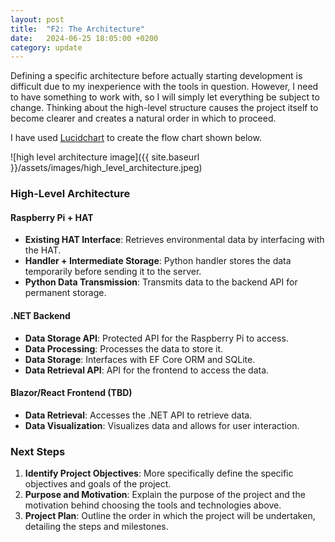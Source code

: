 ```yaml
---
layout: post
title:  "F2: The Architecture"
date:   2024-06-25 18:05:00 +0200
category: update
---
```


Defining a specific architecture before actually starting development is difficult due to my inexperience with the tools in question. However, I need to have something to work with, so I will simply let everything be subject to change. Thinking about the high-level structure causes the project itself to become clearer and creates a natural order in which to proceed.

I have used [Lucidchart](https://lucid.app) to create the flow chart shown below.

![high level architecture image]({{ site.baseurl }}/assets/images/high_level_architecture.jpeg)

### High-Level Architecture

#### **Raspberry Pi + HAT**
- **Existing HAT Interface**: Retrieves environmental data by interfacing with the HAT.
- **Handler + Intermediate Storage**: Python handler stores the data temporarily before sending it to the server.
- **Python Data Transmission**: Transmits data to the backend API for permanent storage.

#### **.NET Backend**
- **Data Storage API**: Protected API for the Raspberry Pi to access.
- **Data Processing**: Processes the data to store it.
- **Data Storage**: Interfaces with EF Core ORM and SQLite.
- **Data Retrieval API**: API for the frontend to access the data.

#### **Blazor/React Frontend (TBD)**
- **Data Retrieval**: Accesses the .NET API to retrieve data.
- **Data Visualization**: Visualizes data and allows for user interaction.

### Next Steps

1. **Identify Project Objectives**: More specifically define the specific objectives and goals of the project.
2. **Purpose and Motivation**: Explain the purpose of the project and the motivation behind choosing the tools and technologies above.
3. **Project Plan**: Outline the order in which the project will be undertaken, detailing the steps and milestones.
